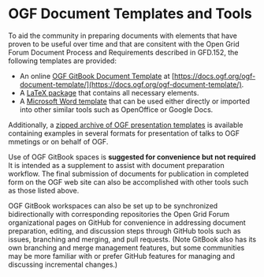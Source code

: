 # OGF Document Templates and Tools

To aid the community in preparing documents with elements that have proven to be useful over time and that are consitent with the Open Grid Forum Document Process and Requirements described in GFD.152, the following templates are provided:

* An online [OGF GitBook Document Template](https://docs.ogf.org/ogf-document-template/) at [https://docs.ogf.org/ogf-document-template/](https://docs.ogf.org/ogf-document-template/).
* A [LaTeX package](https://redmine.ogf.org/attachments/31/OGF_document_latex_template.zip) that contains all necessary elements.
* A [Microsoft Word template](https://redmine.ogf.org/attachments/32/OGF_document_word_template.docx) that can be used either directly or imported into other similar tools such as OpenOffice or Google Docs.

Additionally, a [zipped archive of OGF presentation templates](https://redmine.ogf.org/attachments/51/OGF%20Presentation%20Templates.zip) is available containing examples in several formats for presentation of talks to OGF mmetings or on behalf of OGF.

Use of OGF GitBook spaces is **suggested for convenience but not required** It is intended as a supplement to assist with document preparation workflow. The final submission of documents for publication in completed form on the OGF web site can also be accomplished with other tools such as those listed above. 

OGF GitBook workspaces can also be set up to be synchronized bidirectionally with corresponding repositories the Open Grid Forum organizational pages on GitHub for convenience in addressing document preparation, editing, and discussion steps through GitHub tools such as issues, branching and merging, and pull requests. \(Note GitBook also has its own branching and merge management features, but some communities may be more familiar with or prefer GitHub features for managing and discussing incremental changes.\)

